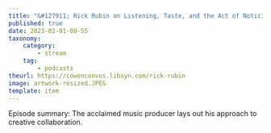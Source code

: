 ```yaml
---
title: "&#127911; Rick Rubin on Listening, Taste, and the Act of Noticing"
published: true
date: 2023-02-01-08-55
taxonomy:
    category:
        - stream
    tag:
        - podcasts
theurl: https://cowenconvos.libsyn.com/rick-rubin
image: artwork-resized.JPEG
template: item
---
```


Episode summary: The acclaimed music producer lays out his approach to creative collaboration.
